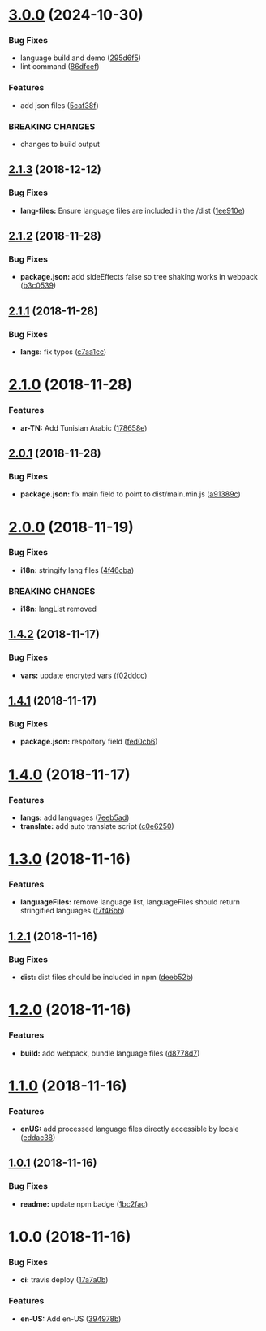 # [3.0.0](https://github.com/Draggable/formeo-languages/compare/v2.1.3...v3.0.0) (2024-10-30)


### Bug Fixes

* language build and demo ([295d6f5](https://github.com/Draggable/formeo-languages/commit/295d6f5))
* lint command ([86dfcef](https://github.com/Draggable/formeo-languages/commit/86dfcef))


### Features

* add json files ([5caf38f](https://github.com/Draggable/formeo-languages/commit/5caf38f))


### BREAKING CHANGES

* changes to build output

## [2.1.3](https://github.com/Draggable/formeo-languages/compare/v2.1.2...v2.1.3) (2018-12-12)


### Bug Fixes

* **lang-files:** Ensure language files are included in the /dist ([1ee910e](https://github.com/Draggable/formeo-languages/commit/1ee910e))

## [2.1.2](https://github.com/Draggable/formeo-languages/compare/v2.1.1...v2.1.2) (2018-11-28)


### Bug Fixes

* **package.json:** add sideEffects false so tree shaking works in webpack ([b3c0539](https://github.com/Draggable/formeo-languages/commit/b3c0539))

## [2.1.1](https://github.com/Draggable/formeo-languages/compare/v2.1.0...v2.1.1) (2018-11-28)


### Bug Fixes

* **langs:** fix typos ([c7aa1cc](https://github.com/Draggable/formeo-languages/commit/c7aa1cc))

# [2.1.0](https://github.com/Draggable/formeo-languages/compare/v2.0.1...v2.1.0) (2018-11-28)


### Features

* **ar-TN:** Add Tunisian Arabic ([178658e](https://github.com/Draggable/formeo-languages/commit/178658e))

## [2.0.1](https://github.com/Draggable/formeo-languages/compare/v2.0.0...v2.0.1) (2018-11-28)


### Bug Fixes

* **package.json:** fix main field to point to dist/main.min.js ([a91389c](https://github.com/Draggable/formeo-languages/commit/a91389c))

# [2.0.0](https://github.com/Draggable/formeo-languages/compare/v1.4.2...v2.0.0) (2018-11-19)


### Bug Fixes

* **i18n:** stringify lang files ([4f46cba](https://github.com/Draggable/formeo-languages/commit/4f46cba))


### BREAKING CHANGES

* **i18n:** langList removed

## [1.4.2](https://github.com/Draggable/formeo-languages/compare/v1.4.1...v1.4.2) (2018-11-17)


### Bug Fixes

* **vars:** update encryted vars ([f02ddcc](https://github.com/Draggable/formeo-languages/commit/f02ddcc))

## [1.4.1](https://github.com/Draggable/formeo-languages/compare/v1.4.0...v1.4.1) (2018-11-17)


### Bug Fixes

* **package.json:** respoitory field ([fed0cb6](https://github.com/Draggable/formeo-languages/commit/fed0cb6))

# [1.4.0](https://github.com/Draggable/formeo-languages/compare/v1.3.0...v1.4.0) (2018-11-17)


### Features

* **langs:** add languages ([7eeb5ad](https://github.com/Draggable/formeo-languages/commit/7eeb5ad))
* **translate:** add auto translate script ([c0e6250](https://github.com/Draggable/formeo-languages/commit/c0e6250))

# [1.3.0](https://github.com/Draggable/formeo-languages/compare/v1.2.1...v1.3.0) (2018-11-16)


### Features

* **languageFiles:** remove language list, languageFiles should return stringified languages ([f7f46bb](https://github.com/Draggable/formeo-languages/commit/f7f46bb))

## [1.2.1](https://github.com/Draggable/formeo-languages/compare/v1.2.0...v1.2.1) (2018-11-16)


### Bug Fixes

* **dist:** dist files should be included in npm ([deeb52b](https://github.com/Draggable/formeo-languages/commit/deeb52b))

# [1.2.0](https://github.com/Draggable/formeo-languages/compare/v1.1.0...v1.2.0) (2018-11-16)


### Features

* **build:** add webpack, bundle language files ([d8778d7](https://github.com/Draggable/formeo-languages/commit/d8778d7))

# [1.1.0](https://github.com/Draggable/formeo-languages/compare/v1.0.1...v1.1.0) (2018-11-16)


### Features

* **enUS:** add processed language files directly accessible by locale ([eddac38](https://github.com/Draggable/formeo-languages/commit/eddac38))

## [1.0.1](https://github.com/Draggable/formeo-languages/compare/v1.0.0...v1.0.1) (2018-11-16)


### Bug Fixes

* **readme:** update npm badge ([1bc2fac](https://github.com/Draggable/formeo-languages/commit/1bc2fac))

# 1.0.0 (2018-11-16)


### Bug Fixes

* **ci:** travis deploy ([17a7a0b](https://github.com/Draggable/formeo-languages/commit/17a7a0b))


### Features

* **en-US:** Add en-US ([394978b](https://github.com/Draggable/formeo-languages/commit/394978b))
